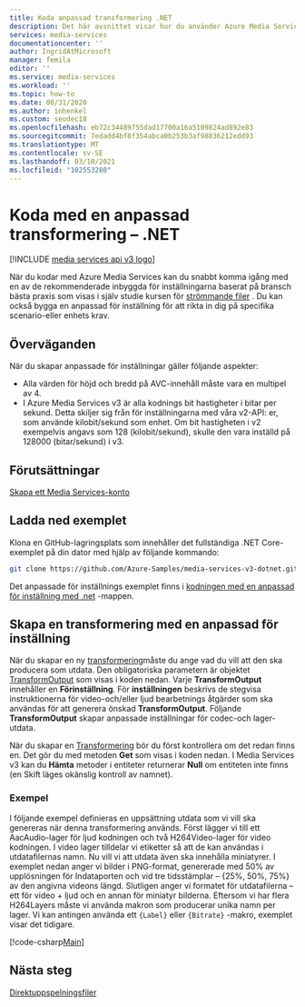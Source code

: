 ```yaml
---
title: Koda anpassad transformering .NET
description: Det här avsnittet visar hur du använder Azure Media Services v3 för att koda en anpassad transformering med hjälp av .NET.
services: media-services
documentationcenter: ''
author: IngridAtMicrosoft
manager: femila
editor: ''
ms.service: media-services
ms.workload: ''
ms.topic: how-to
ms.date: 08/31/2020
ms.author: inhenkel
ms.custom: seodec18
ms.openlocfilehash: eb72c34489755dad17700a16a5109824ad892e83
ms.sourcegitcommit: 7edadd4bf8f354abca0b253b3af98836212edd93
ms.translationtype: MT
ms.contentlocale: sv-SE
ms.lasthandoff: 03/10/2021
ms.locfileid: "102553280"
---
```

# <a name="how-to-encode-with-a-custom-transform---net"></a>Koda med en anpassad transformering – .NET

[!INCLUDE [media services api v3 logo](./includes/v3-hr.md)]

När du kodar med Azure Media Services kan du snabbt komma igång med en av de rekommenderade inbyggda för inställningarna baserat på bransch bästa praxis som visas i själv studie kursen för [strömmande filer](stream-files-tutorial-with-api.md) . Du kan också bygga en anpassad för inställning för att rikta in dig på specifika scenario-eller enhets krav.

## <a name="considerations"></a>Överväganden

När du skapar anpassade för inställningar gäller följande aspekter:

* Alla värden för höjd och bredd på AVC-innehåll måste vara en multipel av 4.
* I Azure Media Services v3 är alla kodnings bit hastigheter i bitar per sekund. Detta skiljer sig från för inställningarna med våra v2-API: er, som använde kilobit/sekund som enhet. Om bit hastigheten i v2 exempelvis angavs som 128 (kilobit/sekund), skulle den vara inställd på 128000 (bitar/sekund) i v3.

## <a name="prerequisites"></a>Förutsättningar

[Skapa ett Media Services-konto](./create-account-howto.md)

## <a name="download-the-sample"></a>Ladda ned exemplet

Klona en GitHub-lagringsplats som innehåller det fullständiga .NET Core-exemplet på din dator med hjälp av följande kommando:  

 ```bash
 git clone https://github.com/Azure-Samples/media-services-v3-dotnet.git
 ```
 
Det anpassade för inställnings exemplet finns i [kodningen med en anpassad för inställning med .net](https://github.com/Azure-Samples/media-services-v3-dotnet/tree/main/VideoEncoding/EncodingWithMESCustomPreset_H264) -mappen.

## <a name="create-a-transform-with-a-custom-preset"></a>Skapa en transformering med en anpassad för inställning

När du skapar en ny [transformering](/rest/api/media/transforms)måste du ange vad du vill att den ska producera som utdata. Den obligatoriska parametern är objektet [TransformOutput](/rest/api/media/transforms/createorupdate#transformoutput) som visas i koden nedan. Varje **TransformOutput** innehåller en **Förinställning**. För **inställningen** beskrivs de stegvisa instruktionerna för video-och/eller ljud bearbetnings åtgärder som ska användas för att generera önskad **TransformOutput**. Följande **TransformOutput** skapar anpassade inställningar för codec-och lager-utdata.

När du skapar en [Transformering](/rest/api/media/transforms) bör du först kontrollera om det redan finns en. Det gör du med metoden **Get** som visas i koden nedan. I Media Services v3 kan du **Hämta** metoder i entiteter returnerar **Null** om entiteten inte finns (en Skift läges okänslig kontroll av namnet).

### <a name="example"></a>Exempel

I följande exempel definieras en uppsättning utdata som vi vill ska genereras när denna transformering används. Först lägger vi till ett AacAudio-lager för ljud kodningen och två H264Video-lager för video kodningen. I video lager tilldelar vi etiketter så att de kan användas i utdatafilernas namn. Nu vill vi att utdata även ska innehålla miniatyrer. I exemplet nedan anger vi bilder i PNG-format, genererade med 50% av upplösningen för Indataporten och vid tre tidsstämplar – {25%, 50%, 75%} av den angivna videons längd. Slutligen anger vi formatet för utdatafilerna – ett för video + ljud och en annan för miniatyr bilderna. Eftersom vi har flera H264Layers måste vi använda makron som producerar unika namn per lager. Vi kan antingen använda ett `{Label}` eller `{Bitrate}` -makro, exemplet visar det tidigare.

[!code-csharp[Main](../../../media-services-v3-dotnet/VideoEncoding/EncodingWithMESCustomPreset_H264/Program.cs#EnsureTransformExists)]

## <a name="next-steps"></a>Nästa steg

[Direktuppspelningsfiler](stream-files-tutorial-with-api.md) 
